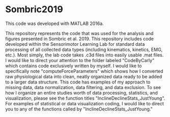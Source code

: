 # Sombric2019

This code was developed with MATLAB 2016a.

This repository represents the code that was used for the analysis and figures presented in Sombric et al. 2019.  This repository includes code developed within the Sensorimotor Learning Lab for standard data processing of all collected data types (including kinematics, kinetics, EMG, etc.).  Most simply, the lab code takes .c3d files into easily usable .mat files.  I would like to direct your attention to the folder labeled "CodeByCarly" which contains code exclusively written by myself.  I would like to specifically note "computeForceParameters" which shows how I converted raw physiological data into clean, neatly organized data ready to be added to a larger data structure.  This code has examples of my approach to missing data, data normalization, data filtering, and data exclusion.  To see how I organize an entire studies worth of data processing, statistics, and visualization, please see the function titles "InclineDeclineStats_JustYoung". For examples of statistical or data visualization coding, I would like to direct you to any of the functions called by "InclineDeclineStats_JustYoung."
